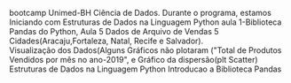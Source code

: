 bootcamp Unimed-BH Ciência de Dados.
Durante o programa, estamos Iniciando com
Estruturas de Dados na Linguagem Python 
aula 1-Biblioteca Pandas do Python, 
Aula 5 Dados de Arquivo de  Vendas 5 Cidades(Aracaju,Fortaleza, Natal, Recife e Salvador).   
Visualização dos Dados(Alguns Gráficos não plotaram ("Total de Produtos Vendidos por mês no ano-2019", e
Gráfico da dispersão(plt Scatter) 
Estruturas de Dados na Linguagem Python
Introducao a Biblioteca Pandas 
